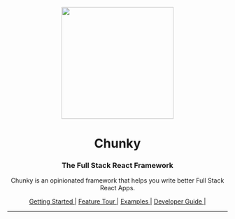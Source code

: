 <p align="center"> <img src="https://raw.githubusercontent.com/fluidtrends/chunky/master/logo.gif" width="256px"> </p>
<h1 align="center"> Chunky </h1>
<h3 align="center"> The Full Stack React Framework </h3>
<p align="center"> Chunky is an opinionated framework that helps you write better Full Stack React Apps. </p>

<p align="center">
<a href="start/README.md"> Getting Started </a> |
<a href="features/README.md"> Feature Tour </a> |
<a href="examples/README.md"> Examples </a> |
<a href="guide/README.md"> Developer Guide </a> |
</p>

<hr/>
